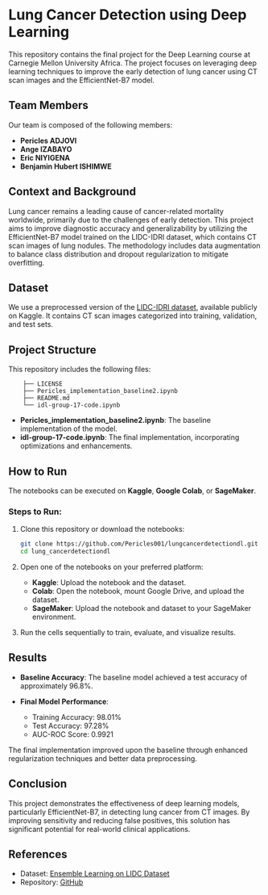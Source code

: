 # Lung Cancer Detection using Deep Learning

This repository contains the final project for the Deep Learning course at Carnegie Mellon University Africa. The project focuses on leveraging deep learning techniques to improve the early detection of lung cancer using CT scan images and the EfficientNet-B7 model.

## Team Members

Our team is composed of the following members:
- **Pericles ADJOVI**
- **Ange IZABAYO**
- **Eric NIYIGENA**
- **Benjamin Hubert ISHIMWE**

## Context and Background

Lung cancer remains a leading cause of cancer-related mortality worldwide, primarily due to the challenges of early detection. This project aims to improve diagnostic accuracy and generalizability by utilizing the EfficientNet-B7 model trained on the LIDC-IDRI dataset, which contains CT scan images of lung nodules. The methodology includes data augmentation to balance class distribution and dropout regularization to mitigate overfitting.

## Dataset

We use a preprocessed version of the [LIDC-IDRI dataset](https://www.kaggle.com/datasets/mahounanpericles/ensemble-learning-on-lidc-dataset), available publicly on Kaggle. It contains CT scan images categorized into training, validation, and test sets.

## Project Structure

This repository includes the following files:


        ├── LICENSE
        ├── Pericles_implementation_baseline2.ipynb
        ├── README.md
        └── idl-group-17-code.ipynb



- **Pericles_implementation_baseline2.ipynb**: The baseline implementation of the model.
- **idl-group-17-code.ipynb**: The final implementation, incorporating optimizations and enhancements.

## How to Run

The notebooks can be executed on **Kaggle**, **Google Colab**, or **SageMaker**.

### Steps to Run:
1. Clone this repository or download the notebooks:
   ```bash
   git clone https://github.com/Pericles001/lungcancerdetectiondl.git
   cd lung_cancerdetectiondl

1.  Open one of the notebooks on your preferred platform:

    -   **Kaggle**: Upload the notebook and the dataset.
    -   **Colab**: Open the notebook, mount Google Drive, and upload the dataset.
    -   **SageMaker**: Upload the notebook and dataset to your SageMaker environment.


2.  Run the cells sequentially to train, evaluate, and visualize results.

Results
-------

-   **Baseline Accuracy**: The baseline model achieved a test accuracy of approximately 96.8%.


-   **Final Model Performance**:
    -   Training Accuracy: 98.01%
    -   Test Accuracy: 97.28%
    -   AUC-ROC Score: 0.9921

The final implementation improved upon the baseline through enhanced regularization techniques and better data preprocessing.

Conclusion
----------

This project demonstrates the effectiveness of deep learning models, particularly EfficientNet-B7, in detecting lung cancer from CT images. By improving sensitivity and reducing false positives, this solution has significant potential for real-world clinical applications.

References
----------

-   Dataset: [Ensemble Learning on LIDC Dataset](https://www.kaggle.com/datasets/mahounanpericles/ensemble-learning-on-lidc-dataset)
-   Repository: [GitHub](https://github.com/Pericles001/lungcancerdetectiondl)